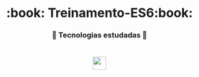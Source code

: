 <h1 align="center">:book: Treinamento-ES6:book:</h1>

<h3 align="center">🚀 Tecnologias estudadas 🚀</h3>

<h1 align="center">
 <img src="https://devicons.github.io/devicon/devicon.git/icons/npm/npm-original-wordmark.svg" alt="npm" width="30" height="30"/> 

